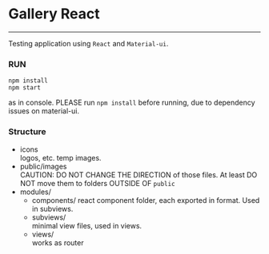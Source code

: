 # Gallery React
---
Testing application using `React` and `Material-ui`. 

### RUN
```
npm install 
npm start
```
as in console. PLEASE run `npm install` before running, due to dependency issues on material-ui.

### Structure
- icons  
logos, etc. temp images.
- public/images  
CAUTION: DO NOT CHANGE THE DIRECTION of those files. At least DO NOT move them to folders OUTSIDE OF `public`
- modules/  
  - components/
  react component folder, each exported in format. Used in subviews.
  - subviews/  
  minimal view files, used in views.
  - views/  
  works as router
 